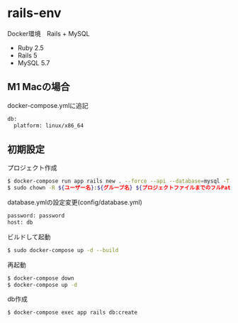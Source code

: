 # rails-env
Docker環境　Rails + MySQL
- Ruby 2.5
- Rails 5
- MySQL 5.7 

## M1 Macの場合
docker-compose.ymlに追記
```bash
db:
  platform: linux/x86_64
```

## 初期設定
プロジェクト作成
```bash
$ docker-compose run app rails new . --force --api --database=mysql -T
$ sudo chown -R ${ユーザー名}:${グループ名} ${プロジェクトファイルまでのフルPath}
```
database.ymlの設定変更(config/database.yml)
```bash
password: password
host: db
```
ビルドして起動
```bash
$ sudo docker-compose up -d --build
```
再起動
```bash
$ docker-compose down
$ docker-compose up -d
```
db作成
```bash
$ docker-compose exec app rails db:create
```
